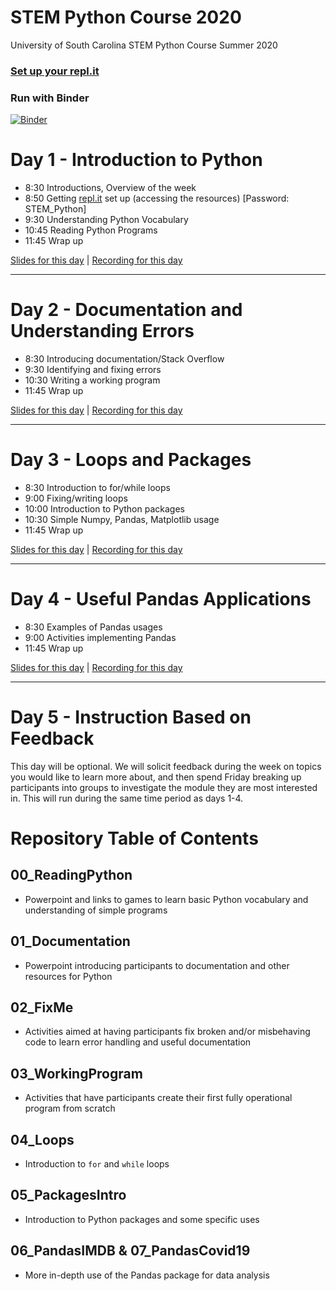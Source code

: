 # STEM Python Course 2020

University of South Carolina STEM Python Course Summer 2020

### [Set up your repl.it](https://docs.google.com/presentation/d/16pSbnx0jwZfSlloKJGbU4lP8OR7l1Ou77B-CzGDTN6I/edit?usp=sharing)

### Run with Binder

[![Binder](https://mybinder.org/badge_logo.svg)](https://mybinder.org/v2/gh/uofscphysics/STEM_Python_Course/Summer2020)

# Day 1 - Introduction to Python
* 8:30  Introductions, Overview of the week
* 8:50  Getting [repl.it](repl.it) set up (accessing the resources) [Password: STEM_Python]
* 9:30  Understanding Python Vocabulary
* 10:45  Reading Python Programs
* 11:45  Wrap up

[Slides for this day](https://docs.google.com/presentation/d/1Ax2IB1lcuJM9RdKISdMi-7wqaAQw2k2Mx8cbfvd9AcU/edit?usp=sharing) |
[Recording for this day](https://www.youtube.com/watch?v=OozJzWEEg2Y)

____
# Day 2 - Documentation and Understanding Errors
* 8:30  Introducing documentation/Stack Overflow
* 9:30  Identifying and fixing errors
* 10:30  Writing a working program
* 11:45 Wrap up

[Slides for this day](https://docs.google.com/presentation/d/1-0mnmeNHwSPoogBafsuYW4VzN-3L2RffOeSJ-6J4lA0/edit?usp=sharing) | 
[Recording for this day](https://www.youtube.com/watch?v=HcO2DsU95Ak)

____
# Day 3 - Loops and Packages
* 8:30 Introduction to for/while loops
* 9:00 Fixing/writing loops   
* 10:00 Introduction to Python packages
* 10:30 Simple Numpy, Pandas, Matplotlib usage
* 11:45 Wrap up

[Slides for this day](https://docs.google.com/presentation/d/1Aewdkzqhup3znR1ociduYPhapbNPmxdD5oeyvJMRyJA/edit?usp=sharing) | 
[Recording for this day](https://www.youtube.com/watch?v=2e_g_2F-POI)

____
# Day 4 - Useful Pandas Applications
* 8:30  Examples of Pandas usages
* 9:00  Activities implementing Pandas
* 11:45 Wrap up

[Slides for this day](https://docs.google.com/presentation/d/153839mni4snNC_CszEN9V2dnsFY-njy1f_wc_7oTuTI/edit?usp=sharing) | 
[Recording for this day](https://www.youtube.com/watch?v=Ym-LwsQAOZk)

____
# Day 5 - Instruction Based on Feedback

This day will be optional. We will solicit feedback during the week on topics you would like to learn more about, and then 
spend Friday breaking up participants into groups to investigate the module they are most interested in. This will
run during the same time period as days 1-4.

# Repository Table of Contents

## 00_ReadingPython
* Powerpoint and links to games to learn basic Python vocabulary and understanding of simple programs

## 01_Documentation
* Powerpoint introducing participants to documentation and other resources for Python

## 02_FixMe
* Activities aimed at having participants fix broken and/or misbehaving code to learn error handling and useful documentation

## 03_WorkingProgram
* Activities that have participants create their first fully operational program from scratch

## 04_Loops
* Introduction to `for` and `while` loops 

## 05_PackagesIntro
* Introduction to Python packages and some specific uses

## 06_PandasIMDB & 07_PandasCovid19
* More in-depth use of the Pandas package for data analysis
